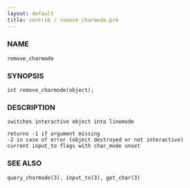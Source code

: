 ```yaml
---
layout: default
title: contrib / remove_charmode.pre
---
```


### NAME

    remove_charmode

### SYNOPSIS

    int remove_charmode(object);

### DESCRIPTION

    switches interactive object into linemode

    returns -1 if argument missing
    -2 in case of error (object destroyed or not interactive)
    current input_to flags with char_mode unset

### SEE ALSO

    query_charmode(3), input_to(3), get_char(3)
